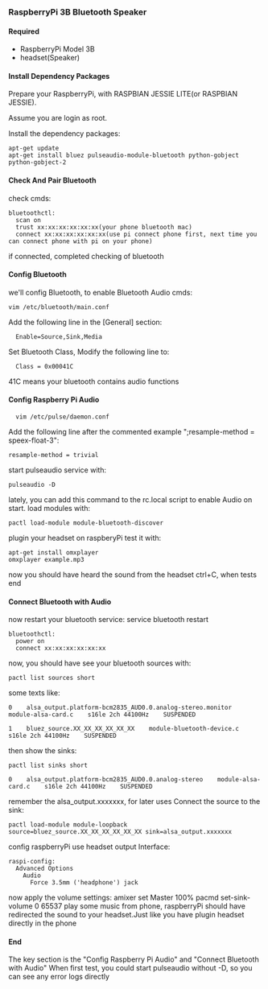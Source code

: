 ### RaspberryPi 3B Bluetooth Speaker

#### Required
  * RaspberryPi Model 3B
  * headset(Speaker)

#### Install Dependency Packages
  
  Prepare your RaspberryPi, with RASPBIAN JESSIE LITE(or RASPBIAN JESSIE). 
  
  Assume you are login as root.
  
  Install the dependency packages:
  	
    apt-get update
    apt-get install bluez pulseaudio-module-bluetooth python-gobject python-gobject-2
#### Check And Pair Bluetooth
  check cmds:
  
    bluetoothctl:
      scan on
      trust xx:xx:xx:xx:xx:xx(your phone bluetooth mac)
      connect xx:xx:xx:xx:xx:xx(use pi connect phone first, next time you can connect phone with pi on your phone)
  if connected, completed checking of bluetooth
#### Config Bluetooth
  we'll config Bluetooth, to enable Bluetooth Audio
  cmds:
  
    vim /etc/bluetooth/main.conf
    
  Add the following line in the [General] section:
  
      Enable=Source,Sink,Media
  Set Bluetooth Class, Modify the following line to:
      
      Class = 0x00041C
      
  41C means your bluetooth contains audio functions
#### Config Raspberry Pi Audio
  

	  vim /etc/pulse/daemon.conf

  
  Add the following line after the commented example ";resample-method = speex-float-3":
  
  	resample-method = trivial
  
  start pulseaudio service with:
    
    pulseaudio -D
  lately, you can add this command to the rc.local script to enable Audio on start.
  load modules with:
    
    pactl load-module module-bluetooth-discover
  plugin your headset on raspberyPi
  test it with:
    
    apt-get install omxplayer
    omxplayer example.mp3
  now you should have heard the sound from the headset
  ctrl+C, when tests end
#### Connect Bluetooth with Audio
  now restart your bluetooth service:
    service bluetooth restart
    
    bluetoothctl:
      power on
      connect xx:xx:xx:xx:xx:xx
  now, you should have see your bluetooth sources with:
    
    pactl list sources short
  some texts like:
  
  	0    alsa_output.platform-bcm2835_AUD0.0.analog-stereo.monitor    module-alsa-card.c    s16le 2ch 44100Hz    SUSPENDED
  
  	1    bluez_source.XX_XX_XX_XX_XX_XX    module-bluetooth-device.c    s16le 2ch 44100Hz    SUSPENDED
  then show the sinks:
    
    pactl list sinks short
  	
  	0    alsa_output.platform-bcm2835_AUD0.0.analog-stereo    module-alsa-card.c    s16le 2ch 44100Hz    SUSPENDED
  remember the alsa_output.xxxxxxx, for later uses
  Connect the source to the sink:
    
    pactl load-module module-loopback source=bluez_source.XX_XX_XX_XX_XX_XX sink=alsa_output.xxxxxxx
  config raspberryPi use headset output Interface:
    
    raspi-config:
      Advanced Options
      	Audio
      	  Force 3.5mm ('headphone') jack
  now apply the volume settings:
    amixer set Master 100%
    pacmd set-sink-volume 0 65537
  play some music from phone, raspberryPi should have redirected the sound to your headset.Just like you have plugin headset directly in the phone


#### End
  The key section is the "Config Raspberry Pi Audio" and "Connect Bluetooth with Audio"
  When first test, you could start pulseaudio without -D, so you can see any error logs directly
